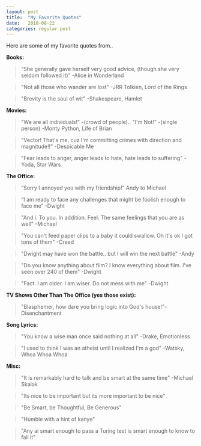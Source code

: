 ```yaml
---
layout: post
title:  "My Favorite Quotes"
date:   2018-08-22
categories: regular post
---
```

Here are some of my favorite quotes from..

**Books:**
> “She generally gave herself very good advice, (though she very seldom followed it)” -Alice in Wonderland

> "Not all those who wander are lost" -JRR Tolkien, Lord of the Rings

> "Brevity is the soul of wit" -Shakespeare, Hamlet

**Movies:**
> "We are all individuals!" -(crowd of people).. "I'm Not!" -(single person) -Monty Python, Life of Brian

> "Vector! That's me, cuz I'm committing crimes with direction and magnitude!!" -Despicable Me

> "Fear leads to anger, anger leads to hate, hate leads to suffering" -Yoda, Star Wars

**The Office:**
> “Sorry I annoyed you with my friendship!” Andy to Michael

> “I am ready to face any challenges that might be foolish enough to face me” -Dwight

> "And i. To you. In addition. Feel. The same feelings that you are as well" -Michael

> "You can't feed paper clips to a baby it could swallow. Oh it's ok I got tons of them" -Creed

> "Dwight may have won the battle.. but I will win the next battle" -Andy

> "Do you know anything about film? I know everything about film. I've seen over 240 of them" -Dwight

> "Fact. I am older. I am wiser. Do not mess with me" -Dwight

**TV Shows Other Than The Office (yes those exist):**
> "Blasphemer, how dare you bring logic into God's house!"-Disenchantment


**Song Lyrics:**
> "You know a wise man once said nothing at all" -Drake, Emotionless

> "I used to think I was an atheist until I realized I'm a god" -Watsky, Whoa Whoa Whoa


**Misc:**
> "It is remarkably hard to talk and be smart at the same time" -Michael Skalak

> "Its nice to be important but its more important to be nice"

> "Be Smart, be Thoughtful, Be Generous"

> "Humble with a hint of kanye"

> "Any ai smart enough to pass a Turing test is smart enough to know to fail it"
